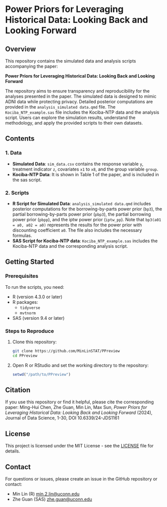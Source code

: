# Power Priors for Leveraging Historical Data: Looking Back and Looking Forward

## Overview

This repository contains the simulated data and analysis scripts accompanying the paper:

**Power Priors for Leveraging Historical Data: Looking Back and Looking Forward**

The repository aims to ensure transparency and reproducibility for the analyses presented in the paper. The simulated data is designed to mimic ADNI data while protecting privacy. Detailed posterior computations are provided in the `analysis_simulated data.qmd` file. The `Kociba_NTP_example.sas` file includes the Kociba-NTP data and the analysis script. Users can explore the simulation results, understand the methodology, and apply the provided scripts to their own datasets.

## Contents

### 1. Data

- **Simulated Data**: `sim_data.csv` contains the response variable `y`, treatment indicator `z`, covariates `x1` to `x8`, and the group variable `group`.
- **Kociba-NTP Data**: It is shown in Table 1 of the paper, and is included in the sas script. 

### 2. Scripts

- **R Script for Simulated Data**: `analysis_simulated data.qmd` includes posterior computations for the borrowing-by-parts power prior (`bp3`), the partial borrowing-by-parts power prior (`pbp3`), the partial borrowing power prior (`pbpp`), and the iptw power prior (`iptw_pp`). Note that `bp3(a01 = a0, a02 = a0)` represents the results for the power prior with discounting coefficient `a0`. The file also includes the necessary formulas.
- **SAS Script for Kociba-NTP data**: `Kociba_NTP_example.sas` includes the Kociba-NTP data and the corresponding analysis script. 

## Getting Started

### Prerequisites

To run the scripts, you need:

- R (version 4.3.0 or later)
- R packages:
  - `tidyverse`
  - `mvtnorm`
- SAS (version 9.4 or later)

### Steps to Reproduce

1. Clone this repository:
   ```bash
   git clone https://github.com/MinLinSTAT/PPreview
   cd PPreview
   ```
2. Open R or RStudio and set the working directory to the repository:
   ```R
   setwd("/path/to/PPreview")
   ```

## Citation

If you use this repository or find it helpful, please cite the corresponding paper: 
Ming-Hui Chen, Zhe Guan, Min Lin, Max Sun, _Power Priors for Leveraging Historical Data: Looking Back and Looking Forward_ (2024), Journal of Data Science, 1-30, DOI 10.6339/24-JDS1161

## License

This project is licensed under the MIT License - see the [LICENSE](LICENSE) file for details.

## Contact

For questions or issues, please create an issue in the GitHub repository or contact:
- Min Lin (R) [min.2.lin@uconn.edu](mailto\:min.2.lin@uconn.edu)
- Zhe Guan (SAS) [zhe.guan@uconn.edu](mailto\:zhe.guan@uconn.edu)

